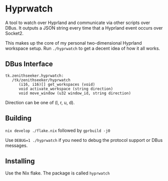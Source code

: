 Hyprwatch
=========
A tool to watch over Hyprland and communicate via other scripts over DBus.
It outputs a JSON string every time that a Hyprland event occurs over Socket2.

This makes up the core of my personal two-dimensional Hyprland workspace setup.
Run `./hyprwatch` to get a decent idea of how it all works.

DBus Interface
--------------

```
tk.zenithseeker.hyprwatch:
   /tk/zenithseeker/hyprwatch
      (i16, i16)[] get_workspaces (void)
      void activate_workspace (string direction)
      void move_window (u32 window_id, string direction)
```

Direction can be one of (l, r, u, d).


Building
--------
`nix develop ./flake.nix` followed by `gprbuild -j0`

Use `DEBUG=1 ./hyprwatch` if you need to debug the protocol support or DBus messages.

Installing
----------
Use the Nix flake. The package is called `hyprwatch`
   


